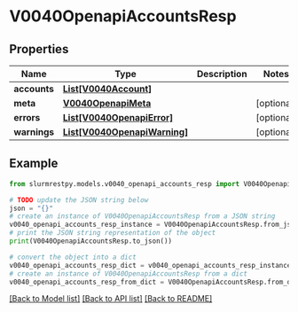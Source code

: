 # V0040OpenapiAccountsResp


## Properties

Name | Type | Description | Notes
------------ | ------------- | ------------- | -------------
**accounts** | [**List[V0040Account]**](V0040Account.md) |  |
**meta** | [**V0040OpenapiMeta**](V0040OpenapiMeta.md) |  | [optional]
**errors** | [**List[V0040OpenapiError]**](V0040OpenapiError.md) |  | [optional]
**warnings** | [**List[V0040OpenapiWarning]**](V0040OpenapiWarning.md) |  | [optional]

## Example

```python
from slurmrestpy.models.v0040_openapi_accounts_resp import V0040OpenapiAccountsResp

# TODO update the JSON string below
json = "{}"
# create an instance of V0040OpenapiAccountsResp from a JSON string
v0040_openapi_accounts_resp_instance = V0040OpenapiAccountsResp.from_json(json)
# print the JSON string representation of the object
print(V0040OpenapiAccountsResp.to_json())

# convert the object into a dict
v0040_openapi_accounts_resp_dict = v0040_openapi_accounts_resp_instance.to_dict()
# create an instance of V0040OpenapiAccountsResp from a dict
v0040_openapi_accounts_resp_from_dict = V0040OpenapiAccountsResp.from_dict(v0040_openapi_accounts_resp_dict)
```
[[Back to Model list]](../README.md#documentation-for-models) [[Back to API list]](../README.md#documentation-for-api-endpoints) [[Back to README]](../README.md)


